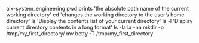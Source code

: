 alx-system_engineering
pwd prints 'the absolute path name of the current working directory'
cd 'changes the working directory to the user’s home directory'
ls 'Display the contents list of your current directory'
ls -l 'Display current directory contents in a long format'
ls -la
la -na
mkdir -p /tmp/my_first_directory/
mv betty -T /tmp/my_first_directory
